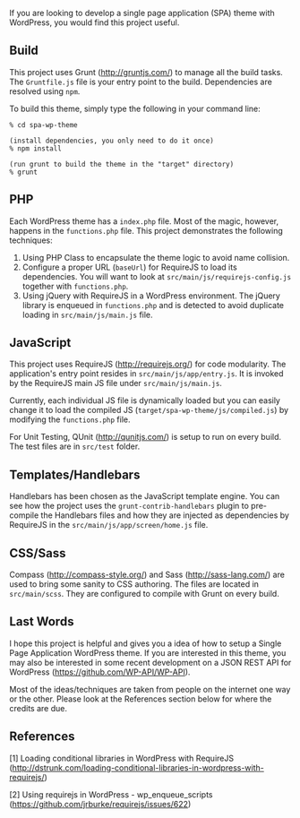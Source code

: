 If you are looking to develop a single page application (SPA) theme with WordPress, you would find this project useful.

Build
-----
This project uses Grunt (http://gruntjs.com/) to manage all the build tasks. The ```Gruntfile.js``` file is your entry
point to the build. Dependencies are resolved using ```npm```.

To build this theme, simply type the following in your command line:

```
% cd spa-wp-theme

(install dependencies, you only need to do it once)
% npm install

(run grunt to build the theme in the "target" directory)
% grunt
```

PHP
---
Each WordPress theme has a ```index.php``` file. Most of the magic, however, happens in the
```functions.php``` file. This project demonstrates the following techniques:

1. Using PHP Class to encapsulate the theme logic to avoid name collision.
2. Configure a proper URL (```baseUrl```) for RequireJS to load its dependencies. You will want to look at
```src/main/js/requirejs-config.js``` together with ```functions.php```.
3. Using jQuery with RequireJS in a WordPress environment. The jQuery library is enqueued in ```functions.php```
and is detected to avoid duplicate loading in ```src/main/js/main.js``` file.

JavaScript
----------
This project uses RequireJS (http://requirejs.org/) for code modularity. The application's entry point
resides in ```src/main/js/app/entry.js```. It is invoked by the RequireJS main JS file under ```src/main/js/main.js```.

Currently, each individual JS file is dynamically loaded but you can easily change it to load the compiled JS
(```target/spa-wp-theme/js/compiled.js```) by modifying the ```functions.php``` file.

For Unit Testing, QUnit (http://qunitjs.com/) is setup to run on every build. The test files are in
```src/test``` folder.

Templates/Handlebars
--------------------
Handlebars has been chosen as the JavaScript template engine. You can see how the project uses the
```grunt-contrib-handlebars``` plugin to pre-compile the Handlebars files and how they are injected as dependencies
by RequireJS in the ```src/main/js/app/screen/home.js``` file.

CSS/Sass
--------
Compass (http://compass-style.org/) and Sass (http://sass-lang.com/) are used to bring some sanity to CSS authoring.
The files are located in ```src/main/scss```. They are configured to compile with Grunt on every build.

Last Words
----------
I hope this project is helpful and gives you a idea of how to setup a Single Page Application WordPress theme.
If you are interested in this theme, you may also be interested in some recent development on a JSON REST API for
WordPress (https://github.com/WP-API/WP-API).

Most of the ideas/techniques are taken from people on the internet one way or the other. Please look at the
References section below for where the credits are due.

References
----------
[1] Loading conditional libraries in WordPress with RequireJS (http://dstrunk.com/loading-conditional-libraries-in-wordpress-with-requirejs/)

[2] Using requirejs in WordPress - wp_enqueue_scripts (https://github.com/jrburke/requirejs/issues/622)
